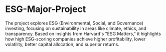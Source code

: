 # ESG-Major-Project
The project explores ESG (Environmental, Social, and Governance) investing, focusing on sustainability in areas like climate, ethics, and transparency. Based on insights from Harvard's "ESG Matters," it highlights how high ESG-scoring companies achieve higher profitability, lower volatility, better capital allocation, and superior returns.
